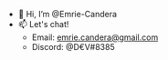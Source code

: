 - 👋 Hi, I’m @Emrie-Candera
- 📫 Let's chat!
  - Email: emrie.candera@gmail.com
  - Discord: @D€V#8385

<!---
Emrie-Candera/Emrie-Candera is a ✨ special ✨ repository because its `README.md` (this file) appears on your GitHub profile.
You can click the Preview link to take a look at your changes.
--->
